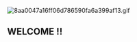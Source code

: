 ![8aa0047a16ff06d786590fa6a399af13.gif](https://i.postimg.cc/cLtfBYVR/8aa0047a16ff06d786590fa6a399af13.gif)
## WELCOME !! 
